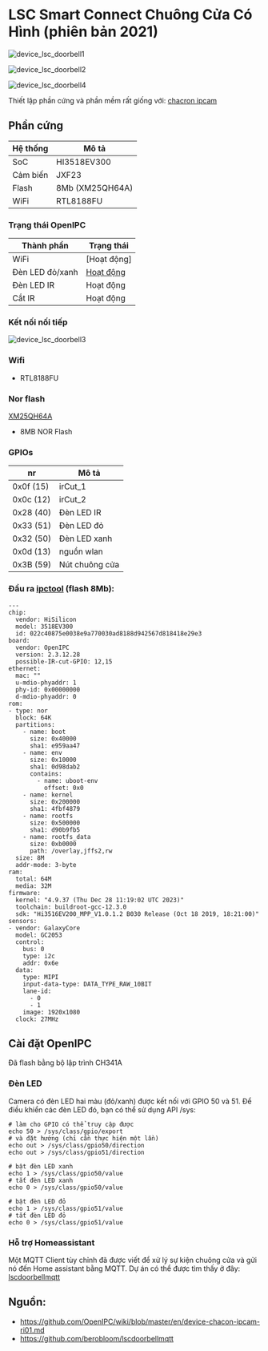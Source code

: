 # LSC Smart Connect Chuông Cửa Có Hình (phiên bản 2021)

![device_lsc_doorbell1](../images/device-lsc-smart-connect-doorbell1.jpg)

![device_lsc_doorbell2](../images/device-lsc-smart-connect-doorbell2.jpg)

![device_lsc_doorbell4](../images/device-lsc-smart-connect-doorbell4.jpg)

Thiết lập phần cứng và phần mềm rất giống với: [chacron ipcam](device-chacon-ipcam-ri01.md)

## Phần cứng

| Hệ thống | Mô tả                          |
|--------|--------------------------------------|
| SoC    | HI3518EV300                          |
| Cảm biến | JXF23                                |
| Flash  | 8Mb (XM25QH64A)                      |
| WiFi   | RTL8188FU                            |

### Trạng thái OpenIPC

| Thành phần     | Trạng thái                                                   |
|---------------|----------------------------------------------------------|
| WiFi          | [Hoạt động]                                                |
| Đèn LED đỏ/xanh | [Hoạt động](#đèn-led)                                         |
| Đèn LED IR        | Hoạt động                                                  |
| Cắt IR        | Hoạt động                                                  |


### Kết nối nối tiếp

![device_lsc_doorbell3](../images/device-lsc-smart-connect-doorbell3.jpg)

### Wifi
* RTL8188FU

### Nor flash
[XM25QH64A](https://datasheet.lcsc.com/lcsc/XMC-XM25QH64AHIG_C328461.pdf)
- 8MB NOR Flash

### GPIOs

| nr        | Mô tả   |
|-----------|---------------|
| 0x0f (15) | irCut_1       |
| 0x0c (12) | irCut_2       |
| 0x28 (40) | Đèn LED IR        |
| 0x33 (51) | Đèn LED đỏ       |
| 0x32 (50) | Đèn LED xanh      |
| 0x0d (13) | nguồn wlan    |
| 0x3B (59) | Nút chuông cửa  |

### Đầu ra [ipctool](https://github.com/OpenIPC/ipctool) (flash 8Mb):

```
---
chip:
  vendor: HiSilicon
  model: 3518EV300
  id: 022c40875e0038e9a770030ad8188d942567d818418e29e3
board:
  vendor: OpenIPC
  version: 2.3.12.28
  possible-IR-cut-GPIO: 12,15
ethernet:
  mac: ""
  u-mdio-phyaddr: 1
  phy-id: 0x00000000
  d-mdio-phyaddr: 0
rom:
- type: nor
  block: 64K
  partitions:
    - name: boot
      size: 0x40000
      sha1: e959aa47
    - name: env
      size: 0x10000
      sha1: 0d98dab2
      contains:
        - name: uboot-env
          offset: 0x0
    - name: kernel
      size: 0x200000
      sha1: 4fbf4879
    - name: rootfs
      size: 0x500000
      sha1: d90b9fb5
    - name: rootfs_data
      size: 0xb0000
      path: /overlay,jffs2,rw
  size: 8M
  addr-mode: 3-byte
ram:
  total: 64M
  media: 32M
firmware:
  kernel: "4.9.37 (Thu Dec 28 11:19:02 UTC 2023)"
  toolchain: buildroot-gcc-12.3.0
  sdk: "Hi3516EV200_MPP_V1.0.1.2 B030 Release (Oct 18 2019, 18:21:00)"
sensors:
- vendor: GalaxyCore
  model: GC2053
  control:
    bus: 0
    type: i2c
    addr: 0x6e
  data:
    type: MIPI
    input-data-type: DATA_TYPE_RAW_10BIT
    lane-id:
      - 0
      - 1
    image: 1920x1080
  clock: 27MHz
```

## Cài đặt OpenIPC

Đã flash bằng bộ lập trình CH341A

### Đèn LED

Camera có đèn LED hai màu (đỏ/xanh) được kết nối với GPIO 50 và 51.
Để điều khiển các đèn LED đó, bạn có thể sử dụng API /sys:
```
# làm cho GPIO có thể truy cập được
echo 50 > /sys/class/gpio/export
# và đặt hướng (chỉ cần thực hiện một lần)
echo out > /sys/class/gpio50/direction
echo out > /sys/class/gpio51/direction

# bật đèn LED xanh
echo 1 > /sys/class/gpio50/value
# tắt đèn LED xanh
echo 0 > /sys/class/gpio50/value

# bật đèn LED đỏ
echo 1 > /sys/class/gpio51/value
# tắt đèn LED đỏ
echo 0 > /sys/class/gpio51/value
```

### Hỗ trợ Homeassistant

Một MQTT Client tùy chỉnh đã được viết để xử lý sự kiện chuông cửa và gửi nó đến Home assistant bằng MQTT.
Dự án có thể được tìm thấy ở đây: [lscdoorbellmqtt](https://github.com/berobloom/lscdoorbellmqtt)

## Nguồn:

* https://github.com/OpenIPC/wiki/blob/master/en/device-chacon-ipcam-ri01.md
* https://github.com/berobloom/lscdoorbellmqtt
